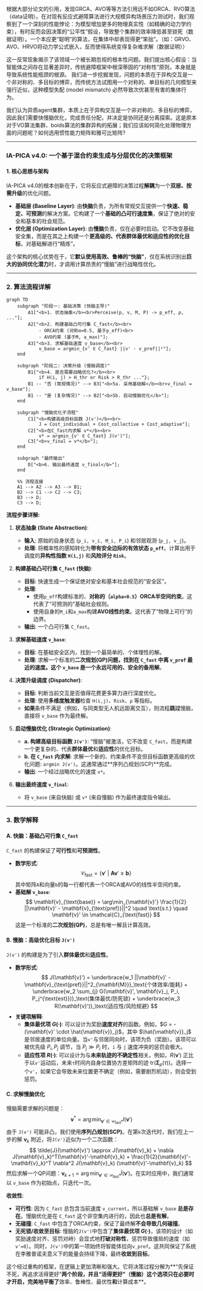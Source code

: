 根据大部分论文的引用，发现GRCA、AVO等等方法引用远不如ORCA、RVO算法（data证明）。在对现有反应式避障算法进行大规模异构场景压力测试时，我们观察到了一个深刻的性能悖论：为模型增加更多的物理真实性（如精确的动力学约束），有时反而会因决策的“公平性”假设，导致整个集群的效率降低甚至锁死（数据证明）。一个本应更“聪明”的算法，在集体中却表现得更“笨拙”。（如：GRVO、AVO、HRVO将动力学公式嵌入，反而使得系统变得复杂难求解（数据证明））

这一反常现象揭示了该领域一个被长期忽视的根本性问题。我们提出核心假设：当智能体之间存在显著差异时，传统避障框架中根深蒂固的“对称性”原则，本身就是导致系统性能瓶颈的根源。 我们进一步挖掘发现，问题的本质在于异构交互是一个非对称的、多目标的博弈，而传统方法试图用一个对称的、单目标的几何模型来强行近似，这种模型失配 (model mismatch) 必然导致次优甚至有害的集体行为。

我们认为异质agent集群，本质上在于异构交互是一个非对称的、多目标的博弈，因此我们需要快慢脑优化，完成责任分配，并决定是协同还是分离探索。这是原本对于VO算法集群、boids算法的集群异构的拓展；我们应该如何简化处理物理方面的问题呢？如何选用惯性能力矩阵和雅可比矩阵?

---

### **IA-PICA v4.0: 一个基于混合约束生成与分层优化的决策框架**

#### **1. 核心思想与架构**

IA-PICA v4.0的根本创新在于，它将反应式避障的决策过程**解耦**为一个**双层、按需升级**的优化问题。

*   **基础层 (Baseline Layer)**: 由**快脑**负责，为所有常规交互提供一个**快速、稳定、可预测**的解决方案。它构建了一个**基础的凸可行速度集**，保证了绝对的安全和基本的社会规范。
*   **优化层 (Optimization Layer)**: 由**慢脑**负责，仅在必要时启动。它不改变基础安全集，而是在其之上构建一个**更高级的、代表群体最优和适应性的优化目标**，对基础解进行“精炼”。

这个架构的核心优势在于，它**默认使用高效、鲁棒的“快脑”**，仅在系统识别出**巨大的协同优化潜力**时，才调用计算昂贵的“慢脑”进行战略性优化。

---

### **2. 算法流程详解**

```mermaid
graph TD
    subgraph "阶段一: 基础决策 (快脑主导)"
        A1["<b>1. 状态抽象</b><br>Perceive(p, v, M, P) -> p_eff, ρ, ..."];
        A2["<b>2. 构建基础凸可行集 C_fast</b><br>
            - ORCA约束 (对称α=0.5, 基于p_eff)<br>
            - AVO约束 (基于M, a_max)"];
        A3["<b>3. 求解基础速度 v_base</b><br>
            v_base = argmin_{v' ∈ C_fast} ||v' - v_pref||²"];
    end
    
    subgraph "阶段二: 决策升级 (慢脑调度)"
        B1{"<b>4. 是否需要战略优化?</b><br>
            if H(i, j) > H_thr or Risk > R_thr ..."};
        B1 -- "否 (常规情况)" --> B3["<b>5a. 采用基础解</b><br>v_final = v_base"];
        B1 -- "是 (复杂情况)" --> B2["<b>5b. 启动慢脑优化</b>"];
    end

    subgraph "慢脑优化子流程"
        C1["<b>构建高级目标函数 J(v')</b><br>
            J = Cost_individual + Cost_collective + Cost_adaptive"];
        C2["<b>在C_fast内求解 v*</b><br>
            v* = argmin_{v' ∈ C_fast} J(v')"];
        C3["<b>v_final = v*</b>"];
    end
    
    subgraph "最终输出"
        D["<b>6. 输出最终速度 v_final</b>"];
    end

    %% 流程连接
    A1 --> A2 --> A3 --> B1;
    B2 --> C1 --> C2 --> C3;
    B3 --> D;
    C3 --> D;
```

**流程步骤详解:**

1.  **状态抽象 (State Abstraction)**:
    *   **输入**: 原始的自身状态 (`p_i, v_i, M_i, P_i`) 和邻居观测 (`p_j, v_j`)。
    *   **处理**: 将概率性的感知转化为**带有安全边际的有效状态 `p_eff`**。计算出用于调度的**异构性指数 `H(i,j)`** 和**风险评分 `Risk`**。

2.  **构建基础凸可行集 `C_fast` (快脑)**:
    *   **目标**: 快速生成一个保证绝对安全和基本社会规范的“安全区”。
    *   **处理**:
        *   使用`p_eff`构建标准的、**对称的（`alpha=0.5`）ORCA半空间约束**。这代表了“可预测的”基础社会规则。
        *   使用自身的`M_i`和`a_max`构建**AVO线性约束**。这代表了“物理上可行”的边界。
    *   **输出**: 一个凸可行集 `C_fast`。

3.  **求解基础速度 `v_base`**:
    *   **目标**: 在基础安全区内，找到一个最简单的、个体理性的解。
    *   **处理**: 求解一个标准的**二次规划(QP)**问题，找到在 `C_fast` 中离 `v_pref` 最近的速度。这个 `v_base` 是一个**永远可用的、安全的备用解**。

4.  **决策升级调度 (Dispatcher)**:
    *   **目标**: 判断当前交互是否值得花费更多算力进行深度优化。
    *   **处理**: 使用**多维度触发器**检查 `H(i,j)`、`Risk`、`ρ` 等指标。
    *   **如果**条件不满足（例如，与同类型无人机远距离交互），则流程**跳过**慢脑，直接将 `v_base` 作为最终解。

5.  **启动慢脑优化 (Strategic Optimization)**:
    *   **a. 构建高级目标函数 `J(v')`**: “慢脑”被激活，它不改变 `C_fast`，而是构建一个更复杂的、代表**群体最优**和**适应性**的优化目标。
    *   **b. 在 `C_fast` 内求解**: 求解一个新的、约束条件不变但目标函数更高级的优化问题: `argmin J(v')`。这通常通过**序列凸规划(SCP)**完成。
    *   **输出**: 一个经过战略优化的速度 `v*`。

6.  **输出最终速度 `v_final`**:
    *   将 `v_base` (来自快脑) 或 `v*` (来自慢脑) 作为最终速度指令输出。

---

### **3. 数学解释**

#### **A. 快脑：基础凸可行集 `C_fast`**

`C_fast` 的构建保证了**可行性**和**可预测性**。
*   **数学形式**:
    $$
    \mathcal{C}_{\text{fast}} = \{ \mathbf{v}' \ | \ \mathbf{A} \mathbf{v}' \geq \mathbf{b} \}
    $$
    其中矩阵`A`和向量`b`的每一行都代表一个ORCA或AVO的线性半空间约束。
*   **基础解 `v_base`**:
    $$
    \mathbf{v}_{\text{base}} = \arg\min_{\mathbf{v}'} \frac{1}{2} ||\mathbf{v}' - \mathbf{v}_{\text{pref}}||^2 \quad \text{s.t.} \quad \mathbf{v}' \in \mathcal{C}_{\text{fast}}
    $$
    这是一个标准的**二次规划(QP)**，总是有唯一解且计算高效。

#### **B. 慢脑：高级优化目标 `J(v')`**

`J(v')` 的构建是为了引入**群体最优**和**适应性**。
*   **数学形式**:
    $$
    J(\mathbf{v}') = \underbrace{w_1 ||\mathbf{v}' - \mathbf{v}_{\text{pref}}||^2_{\mathbf{M}}}_\text{个体效率/能耗} + \underbrace{w_2 \sum_{j} G(\mathbf{v}', \mathbf{v}_j, P_i, P_j^{\text{est}})}_\text{集体最优/防死锁} + \underbrace{w_3 R(\mathbf{v}')}_\text{适应性/风险规避}
    $$
*   **关键项解释**:
    *   **集体最优项 $G(\cdot)$**: 可以设计为奖励**速度对齐**的函数。例如，$G = -(\mathbf{v}' \cdot \hat{\mathbf{v}}_j)$，其中 $\hat{\mathbf{v}}_j$ 是邻居速度的单位向量。当`v'`与邻居同向时，该项为负（奖励）。该项可以被优先级 $P_i, P_j$ 调节，当 $P_j \gg P_i$ 时，`i` 与 `j` 速度冲突的惩罚会极大。
    *   **适应性项 $R(\cdot)$**: 可以设计为与**未来轨迹的不确定性**相关。例如，$R(\mathbf{v}')$ 正比于以`v'`运动后，未来`τ`时间内自身位置协方差矩阵的迹 $\text{tr}(\mathbf{\Sigma}_p(\tau))$。选择一个`v'`，如果它会导致未来位置更不确定（例如，需要剧烈机动），则会受到惩罚。

#### **C. 求解慢脑优化**

慢脑需要求解的问题是：
$$
\mathbf{v}^* = \arg\min_{\mathbf{v}' \in \mathcal{C}_{\text{fast}}} J(\mathbf{v}')
$$
由于 `J(v')` 可能非凸，我们使用**序列凸规划(SCP)**。在第`k`次迭代时，我们在上一步的解 $\mathbf{v}_k$ 附近，将`J(v')`近似为一个二次函数：
$$
\tilde{J}(\mathbf{v}') \approx J(\mathbf{v}_k) + \nabla J(\mathbf{v}_k)^T(\mathbf{v}'-\mathbf{v}_k) + \frac{1}{2}(\mathbf{v}'-\mathbf{v}_k)^T \nabla^2 J(\mathbf{v}_k) (\mathbf{v}'-\mathbf{v}_k)
$$
然后求解一个QP问题：$\mathbf{v}_{k+1} = \arg\min_{\mathbf{v}' \in \mathcal{C}_{\text{fast}}} \tilde{J}(\mathbf{v}')$。在实时应用中，我们通常以 `v_base` 作为初始点，只迭代一次。

**收敛性**:
*   **可行性**: 因为 `C_fast` 总包含当前速度 `v_current`，所以基础解 `v_base` **总是存在**。慢脑优化是在 `C_fast` 这个非空集内进行的，因此也**总是有解**。
*   **无碰撞**: `C_fast` 中包含了ORCA约束，保证了最终解**不会导致几何碰撞**。
*   **无死锁/收敛至目标**: 慢脑的`J(v')`中包含了**集体最优项 $G(\cdot)$**，该项的设计（如奖励速度对齐、惩罚对峙）会显式地**打破对称性**，惩罚导致僵局的速度（如`v'=0`）。同时，`J(v')`中的第一项始终将智能体拉向`v_pref`。这共同保证了系统在李雅普诺夫意义下的能量会持续下降，最终**收敛到目标**。

这个经过重构的框架，在逻辑上更加清晰和强大。它将决策过程分解为**“先保证不死，再追求活得更好”**两个阶段，并且“活得更好”（慢脑）这个选项只在必要时才开启，完美地平衡了**效率、鲁棒性、最优性**和**计算成本**。


